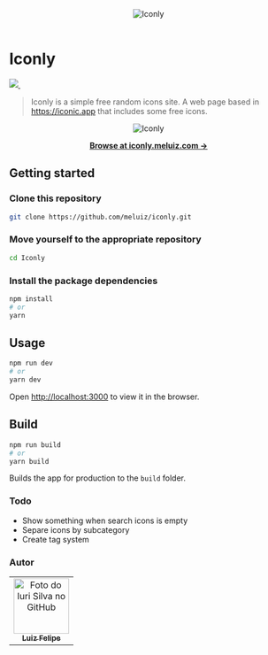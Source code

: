 <div align="center">
  <img src="https://i.imgur.com/ChbqcCA.png" alt="Iconly" />
</div>

<br>

# Iconly

<p align="left">
  <a aria-label="ReactJS Logo" href="https://pt-br.reactjs.org/">
    <img src="https://img.shields.io/badge/react-%2320232a.svg?style=for-the-badge&logo=react&logoColor=%2361DAFB" />
  </a>

  <a aria-label="Styled Components Logo" href="https://styled-components.com/">
    <img alt="" src="https://img.shields.io/badge/styled--components-DB7093?style=for-the-badge&logo=styled-components&logoColor=white" />
  </a>
</p>

> Iconly is a simple free random icons site. A web page based in https://iconic.app that includes some free icons.

<div align="center">
  <img src="https://i.imgur.com/vuThZps.png" alt="Iconly" />
</div>


<p align="center">
  <a href="https://iconly.meluiz.com/"><strong>Browse at iconly.meluiz.com &rarr;</strong></a>
</p>

## Getting started

### Clone this repository

```bash
git clone https://github.com/meluiz/iconly.git
```

### Move yourself to the appropriate repository

```bash
cd Iconly
```

### Install the package dependencies

```bash
npm install
# or
yarn
```

## Usage

```bash
npm run dev
# or
yarn dev
```

Open [http://localhost:3000](http://localhost:3000) to view it in the browser.

## Build

```bash
npm run build
# or
yarn build
```

Builds the app for production to the `build` folder.

### Todo

- Show something when search icons is empty
- Separe icons by subcategory
- Create tag system

### Autor

<table>
  <tr>
    <td align="center">
      <a href="https://github.com/meluiz">
        <img src="https://avatars.githubusercontent.com/u/52682525?v=4" width="100px;" alt="Foto do Iuri Silva no GitHub"/><br>
        <sub>
          <b>Luiz Felipe</b>
        </sub>
      </a>
    </td>
  </tr>
</table>
